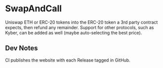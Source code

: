 # SwapAndCall
Uniswap ETH or ERC-20 tokens into the ERC-20 token a 3rd party contract expects, then refund any remainder.
Support for other protocols, such as Kyber, can be added as well (maybe auto-selecting the best price).

## Dev Notes

CI publishes the website with each Release tagged in GitHub.
